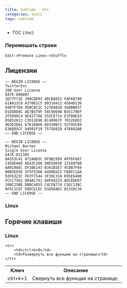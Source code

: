 ```yaml
---
title: Sublime - etc
categories: tools
tags: sublime
---
```


* TOC 
{:toc}

### Перемешать строки 
```Edit->Premute Lines->Shuffle ```

## Лицензии

```schema
—– BEGIN LICENSE —–
TwitterInc
200 User License
EA7E-890007
1D77F72E 390CDD93 4DCBA022 FAF60790
61AA12C0 A37081C5 D0316412 4584D136
94D7F7D4 95BC8C1C 527DA828 560BB037
D1EDDD8C AE7B379F 50C9D69D B35179EF
2FE898C4 8E4277A8 555CE714 E1FB0E43
D5D52613 C3D12E98 BC49967F 7652EED2
9D2D2E61 67610860 6D338B72 5CF95C69
E36B85CC 84991F19 7575D828 470A92AB
—— END LICENSE ——

```

```schema
—– BEGIN LICENSE —–
Michael Barnes
Single User License
EA7E-821385
8A353C41 872A0D5C DF9B2950 AFF6F667
C458EA6D 8EA3C286 98D1D650 131A97AB
AA919AEC EF20E143 B361B1E7 4C8B7F04
B085E65E 2F5F5360 8489D422 FB8FC1AA
93F6323C FD7F7544 3F39C318 D95E6480
FCCC7561 8A4A1741 68FA4223 ADCEDE07
200C25BE DBBC4855 C4CFB774 C5EC138C
0FEC1CEF D9DCECEC D3A5DAD1 01316C36
—— END LICENSE ——
```


### Linux

## Горячие клавиши

### Linux

<table>
    <tr>
        <th>Ключ</th>
        <th>Описание</th>
    </tr>
    <tr>
        <td>ctrl+k+1</td>
        <td>Свернуть все функции на странице: <img src="/doc/static/img/sublime-1.png" alt=""></td>
    </tr>

    <tr>
        <td>ctrl+k+0</td>
        <td>Развернуть все функции на странице</td>
    </tr>
</table>

